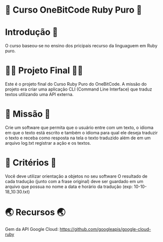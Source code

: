 # 💎 Curso OneBitCode Ruby Puro 💎

# Introdução 🔰

O curso baseou-se no ensino dos pricipais recurso da linguaguem em Ruby puro. 

# 🐱‍🏍 Projeto Final 🐱‍🏍

Este é o projeto final do Curso Ruby Puro do OneBitCode. A missão do projeto era criar uma aplicação CLI (Command Line Interface) que traduz textos utilizando uma API externa.

# 🧿 Missão 🧿

Crie um software que permita que o usuário entre com um texto, o idioma em que o texto está escrito e também o idioma para qual ele deseja traduzir o texto e receba como resposta na tela o texto traduzido além de em um arquivo log.txt registrar a ação e os textos.

# 📌 Critérios 📌

Você deve utilizar orientação a objetos no seu software O resultado de cada tradução (junto com a frase original) deve ser guardado em um arquivo que possua no nome a data e horário da tradução (exp: 10-10-18_10:30.txt)

# 🌏 Recursos 🌏

Gem da API Google Cloud: https://github.com/googleapis/google-cloud-ruby
